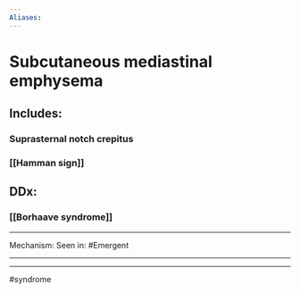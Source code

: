 ```yaml
---
Aliases:
---
```

# Subcutaneous mediastinal emphysema
## Includes:
### Suprasternal notch crepitus
### [[Hamman sign]] 
## DDx:
### [[Borhaave syndrome]]

---
Mechanism:
Seen in: #Emergent 

---


---
#syndrome 